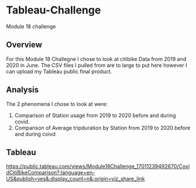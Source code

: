 # Tableau-Challenge
Module 18 challenge 

## Overview

For this Module 18 Challegne I chose to look at citibike Data from 2019 and 2020 in June. 
The CSV files I pulled from are to large to put here however I can upload my Tableau public final product. 

## Analysis

The 2 phenomena I chose to look at were: 
1. Comparison of Station usage from 2019 to 2020 before and during covid.
2. Comparison of Average tripduration by Station from 2019 to 2020 before and during coivd

## Tableau

https://public.tableau.com/views/Module18Challenge_17011239492670/CovidCitiBikeComparison?:language=en-US&publish=yes&:display_count=n&:origin=viz_share_link
